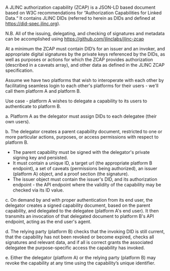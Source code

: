 A JLINC authorization capability (ZCAP) is a JSON-LD based document based on W3C recommendations for “Authorization Capabilities for Linked Data.“ It contains JLINC DIDs (referred to herein as DIDs and defined at https://did-spec.jlinc.org).

N.B. All of the issuing, delegating, and checking of signatures and metadata can be accomplished using https://github.com/jlinclabs/jlinc-zcap

At a minimum the ZCAP must contain DID’s for an issuer and an invoker, and appropriate digital signatures by the private keys referenced by the DIDs, as well as purposes or actions for which the ZCAP provides authorization (described in a caveats array), and other data as defined in the JLINC ZCAP specification.

Assume we have two platforms that wish to interoperate with each other by facilitating seamless login to each other's platforms for their users - we'll call them platform A and platform B.

Use case - platform A wishes to delegate a capability to its users to authenticate to platform B.

a. Platform A as the delegator must assign DIDs to each delegatee (their own users).

b. The delegator creates a parent capability document, restricted to one or more particular actions, purposes, or access permissions with respect to platform B. 

* The parent capability must be signed with the delegator's private signing key and persisted. 
* It must contain a unique ID, a target url (the appropriate platform B endpoint), a set of caveats (permissions being authorized), an issuer (platform A) object, and a proof section (the signature). 
* The issuer object must contain the issuer's DID, and its authorization endpoint - the API endpoint where the validity of the capability may be checked via its ID value.

c. On demand by and with proper authentication from its end user, the delegator creates a signed capability document, based on the parent capability, and delegated to the delegatee (platform A's end user). It then transmits an invocation of that delegated document to platform B's API endpoint, acting as the end user's agent.

d. The relying party (platform B) checks that the invoking DID is still current, that the capability has not been revoked or become expired, checks all signatures and relevant data, and if all is correct grants the associated delegatee the purpose-specific access the capability has invoked.

e. Either the delegator (platform A) or the relying party (platform B) may revoke the capability at any time using the capability’s unique identifier.

